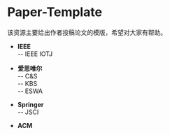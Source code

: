 # Paper-Template
该资源主要给出作者投稿论文的模版，希望对大家有帮助。

- **IEEE** <br />
-- IEEE IOTJ   <br />
  
- **爱思唯尔**  <br />
-- C&S  <br />
-- KBS  <br />
-- ESWA  <br />
  
- **Springer**  <br />
-- JSCI  <br />

- **ACM**
